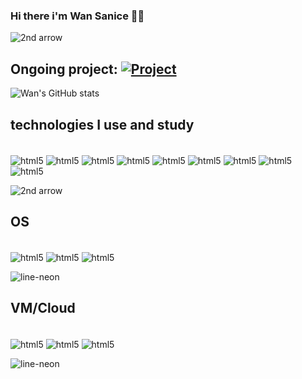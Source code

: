 ### Hi there i'm Wan Sanice 🖖🏽 
![2nd arrow](https://github.com/Nagakburos/Nagakburos/assets/103370604/ef04fd97-07d5-47f8-9676-624997ef3094)


## Ongoing project:  [![Project](https://img.shields.io/website-up-down-green-red/http/monip.org.svg)](https://qdolado.com.br)

![Wan's GitHub stats](https://github-readme-stats.vercel.app/api?username=Nagakburos&show_icons=true&theme=tokyonight)

## technologies I use and study
<div style="display:inline_block"><br/>
  <img align="center" alt="html5" src="https://img.shields.io/badge/Dart-0175C2?style=for-the-badge&logo=dart&logoColor=white",/>
    <img align="center" alt="html5" src="https://img.shields.io/badge/Kotlin-0095D5?&style=for-the-badge&logo=kotlin&logoColor=white"/>
      <img align="center" alt="html5" src="https://img.shields.io/badge/React-20232A?style=for-the-badge&logo=react&logoColor=61DAFB"/>
        <img align="center" alt="html5" src="https://img.shields.io/badge/Tailwind_CSS-38B2AC?style=for-the-badge&logo=tailwind-css&logoColor=white"/>
          <img align="center" alt="html5" src="https://img.shields.io/badge/Python-3776AB?style=for-the-badge&logo=python&logoColor=white"/>
        <img align="center" alt="html5" src="https://img.shields.io/badge/Java-ED8B00?style=for-the-badge&logo=openjdk&logoColor=white"/>
      <img align="center" alt="html5" src="https://img.shields.io/badge/MongoDB-4EA94B?style=for-the-badge&logo=mongodb&logoColor=white"/>
    <img align="center" alt="html5" src="https://img.shields.io/badge/JavaScript-F7DF1E?style=for-the-badge&logo=javascript&logoColor=black"/>
  <img align="center" alt="html5" src="https://img.shields.io/badge/MySQL-00000F?style=for-the-badge&logo=mysql&logoColor=white"/>
</div>

![2nd arrow](https://github.com/Nagakburos/Nagakburos/assets/103370604/ef04fd97-07d5-47f8-9676-624997ef3094)




## OS
<div style="display:inline_block"><br/>
  <img align="center" alt="html5" src="https://img.shields.io/badge/Debian-A81D33?style=for-the-badge&logo=debian&logoColor=white"/>
  <img align="center" alt="html5" src="https://img.shields.io/badge/Tails%20-56347C?&style=for-the-badge&logo=tails&logoColor=white"/>
 <img align="center" alt="html5" src="https://img.shields.io/badge/Windows-0078D6?style=for-the-badge&logo=windows&logoColor=white"/>
</div>

![line-neon](https://github.com/Nagakburos/Nagakburos/assets/103370604/654789de-36c7-4684-8e92-522b795ed329)

## VM/Cloud
<div style="display:inline_block"><br/>
  <img align="center" alt="html5" src="https://img.shields.io/badge/Oracle-F80000?style=for-the-badge&logo=oracle&logoColor=black"/>
  <img align="center" alt="html5" src="https://img.shields.io/badge/Amazon_AWS-FF9900?style=for-the-badge&logo=amazonaws&logoColor=white"/>
  <img align="center" alt="html5" src="https://img.shields.io/badge/Google_Cloud-4285F4?style=for-the-badge&logo=google-cloud&logoColor=white"/>
</div>

![line-neon](https://github.com/Nagakburos/Nagakburos/assets/103370604/654789de-36c7-4684-8e92-522b795ed329) 

